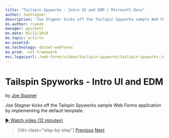 ```yaml
---
title: "Tailspin Spyworks - Intro UI and EDM | Microsoft Docs"
author: JoeStagner
description: "Joe Stagner kicks off the Tailspin Spyworks sample Web Forms application by implementing the default template."
ms.author: riande
manager: wpickett
ms.date: 05/12/2010
ms.topic: article
ms.assetid: 
ms.technology: dotnet-webforms
ms.prod: .net-framework
msc.legacyurl: /web-forms/videos/tailspin-spyworks/tailspin-spyworks-intro-ui-and-edm
---
```

Tailspin Spyworks - Intro UI and EDM
====================
by [Joe Stagner](https://github.com/JoeStagner)

Joe Stagner kicks off the Tailspin Spyworks sample Web Forms application by implementing the default template.

[&#9654; Watch video (12 minutes)](https://channel9.msdn.com/Blogs/ASP-NET-Site-Videos/tailspin-spyworks-intro-ui-and-edm)

>[!div class="step-by-step"]
[Previous](tailspin-spyworks-implementing-and-using-the-also-purchased-control.md)
[Next](tailspin-spyworks-directory-organization.md)